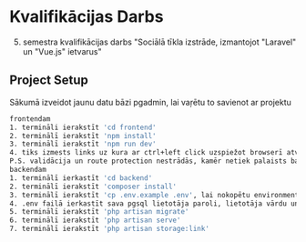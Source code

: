 # Kvalifikācijas Darbs
5. semestra kvalifikācijas darbs
"Sociālā tīkla izstrāde, izmantojot "Laravel" un "Vue.js" ietvarus"
## Project Setup
Sākumā izveidot jaunu datu bāzi pgadmin, lai vaŗētu to savienot ar projektu
```sh
frontendam
1. termināli ierakstīt 'cd frontend'
2. terminālī ierakstīt 'npm install'
3. terminālī ierakstīt 'npm run dev'
4. tiks izmests links uz kura ar ctrl+left click uzspiežot browserī atvērsies lapa
P.S. validācija un route protection nestrādās, kamēr netiek palaists backend
backendam
1. terminālī ierkastīt 'cd backend'
2. terminālī ierakstīt 'composer install'
3. terminālī ierakstīt 'cp .env.example .env', lai nokopētu environment failu
4. .env failā ierkastīt sava pgsql lietotāja paroli, lietotāja vārdu un datubāzes nosaukumu
5. terminālī ierakstīt 'php artisan migrate'
6. terminālī ierakstīt 'php artisan serve'
7. terminālī ierakstīt 'php artisan storage:link'
```


